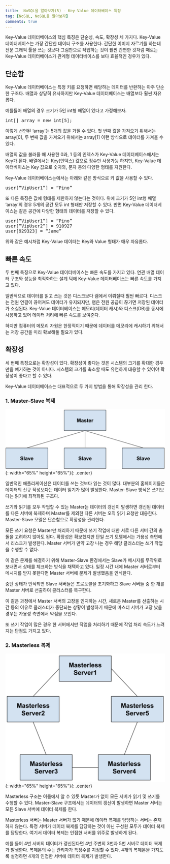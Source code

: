 ```yaml
---
title:  NoSQL을 알아보자(5) - Key-Value 데이터베이스 특징
tag: [NoSQL, NoSQL을 알아보자]
comments: true
---
```


Key-Value 데이터베이스의 핵심 특징은 단순성, 속도, 확장성 세 가지다. Key-Value 데이터베이스는 가장 간단한 데이터 구조를 사용한다. 간단한 이미지 자르기를 하는데 전문 그래픽 툴을 쓰는 것보다 그림판으로 작업하는 것이 훨씬 간편한 것처럼 때로는 Key-Value 데이터베이스가 관계형 데이터베이스를 보다 효율적인 경우가 있다.

## 단순함
Key-Value 데이터베이스는 특정 키를 요청하면 해당하는 데이터를 반환하는 아주 단순한 구조다. 배열과 상당히 유사하지만 Key-Value 데이터베이스는 배열보다 훨씬 자유롭다.

예를들어 배열의 경우 크기가 5인 int형 배열이 있다고 가정해보자.

<pre>
int[] array = new int[5];
</pre>

이렇게 선언된 ‘array’는 5개의 값을 가질 수 있다. 첫 번째 값을 가져오기 위해서는 array[0], 두 번째 값을 가져오기 위해서는 array[1] 이런 방식으로 데이터를 가져올 수 있다.

배열의 값을 불러올 때 사용한 0과, 1 등의 인덱스가 Key-Value 데이터베이스에서는 Key가 된다. 배열에서는 Key(인덱스) 값으로 정수만 사용가능 하지만, Key-Value 데이터베이스는 Key 값으로 숫자와, 문자 등의 다양한 형태를 지원한다.

Key-Value 데이터베이스는에서는 아래와 같은 방식으로 키 값을 사용할 수 있다.

<pre>
user[“VipUser1”] = “Pino”
</pre>

또 다른 특징은 값에 형태를 제한하지 않는다는 것이다. 위에 크기가 5인 int형 배열 ‘array’의 경우 5개의 공간 모두 int 형태만 저장할 수 있다. 반면 Key-Value 데이터베이스는 같은 공간에 다양한 형태의 데이터를 저장할 수 있다.

<pre>
user[“VipUser1”] = “Pino”
user[“VipUser2”] = 910927
user[929323] = “Jame”
</pre>

위와 같은 예시처럼 Key-Value 데이터는 Key와 Value 형태가 매우 자유롭다.

## 빠른 속도

두 번째 특징으로 Key-Value 데이터베이스는 빠른 속도를 가지고 있다. 연관 배열 데이터 구조와 성능을 최적화하는 설계 덕에 Key-Value 데이터베이스는 빠른 속도를 가지고 있다.

일반적으로 데이터를 읽고 쓰는 것은 디스크보다 램에서 이뤄질때 훨씬 빠르다. 디스크는 전원 연결이 끊어져도 데이터가 유지되지만, 램은 전원 공급이 끊기면 저장된 데이터가 소실된다.  Key-Value 데이터베이스는 메모리(데이터 캐시)와 디스크(DB)를 동시에 사용하고 있어 데이터 처리에 빠른 속도를 보여준다.

하지만 컴퓨터의 메모리 자원은 한정적이기 때문에 데이터를 메모리에 캐시하기 위해서는 저장 공간을 미리 확보해둘 필요가 있다.

## 확장성

세 번째 특징으로는 확장성이 있다. 확장성이 좋다는 것은 시스템의 크기를 확대한 경우만을 얘기하는 것이 아니다. 시스템의 크기를 축소할 때도 유연하게 대응할 수 있어야 확장성이 좋다고 할 수 있다.

Key-Value 데이터베이스는 대표적으로 두 가지 방법을 통해 확장성을 관리 한다.

### 1. Master-Slave 복제

![Master-Slave](https://raw.githubusercontent.com/huved/huved.github.io/master/assets/images/nosql/img_master_slave.png){: width="65%" height="65%"}{: .center}

일반적인 애플리케이션은 데이터를 쓰는 것보다 읽는 것이 많다. 대부분의 홈페이지들은 데이터의 신규 작성보다는 데이터 읽기가 많이 발생한다. Master-Slave 방식은 쓰기보다는 읽기에 최적화된 구조다.

쓰기와 읽기를 모두 작업할 수 있는 Master는 데이터의 갱신이 발생하면 갱신된 데이터를 다른 서버에 복제하며 Master를 제외한 다른 서버는 오직 읽기 요청만 대응한다. Master-Slave 모델은 단순함으로 확장성을 관리한다.

모든 쓰기 요청은 Master만 처리하기 때문에 쓰기 작업에 대한 서로 다른 서버 간의 충돌을 고려하지 않아도 된다. 확장성은 확보했지만 단일 쓰기 모델에서는 가용성 측면에서 리스크가 발생한다. Master 서버가 만약 고장 나는 경우 해당 클러스터는 쓰기 작업을 수행할 수 없다.

이 같은 문제를 해결하기 위해 Master-Slave 환경에서는 Slave가 메시지를 무작위로 보내면서 상태를 체크하는 방식을 채택하고 있다. 일정 시간 내에 Master 서버로부터 메시지를 받지 못한다면 Master 서버에 문제가 발생했음을 인식한다. 

중단 상태가 인식되면 Slave 서버들은 프로토콜을 초기화하고 Slave 서버들 중 한 개를 Master 서버로 선출하여 클러스터를 복구한다.

이 같은 과정에서 Master 서버의 고장을 인지하는 시간, 새로운 Master를 선출하는 시간 등의 이유로 클러스터가 중단되는 상황이 발생하기 때문에 마스터 서버가 고장 났을 경우는 가용성 측면에서 약점을 보인다.

또 쓰기 작업이 많은 경우 한 서버에서만 작업을 처리하기 때문에 작업 처리 속도가 느려지는 단점도 가지고 있다.


### 2. Masterless 복제

![Master-less](https://raw.githubusercontent.com/huved/huved.github.io/master/assets/images/nosql/img_masterless.png){: width="65%" height="65%"}{: .center}

Masterless 구조는 이름에서 알 수 있듯 Master가 없이 모든 서버가 읽기 및 쓰기를 수행할 수 있다. Master-Slave 구조에서는 데이터의 갱신이 발생하면 Master 서버는 모든 Slave 서버에 데이터 복제를 한다.

Masterless 서버는 Master 서버가 없기 때문에 데이터 복제를 담당하는 서버는 존재하지 않는다. 특정 서버가 데이터 복제를 담당하는 것이 아닌 구성원 모두가 데이터 복제를 담당한다. 여기서 데이터 복제는 인접한 서버를 위주로 발생하게 된다.

예를 들어 4번 서버의 데이터가 갱신된다면 4번 주변의 3번과 5번 서버로 데이터 복제가 발생한다. 복제본의 수는 관리자가 특정수를 지정할 수 있다. 4개의 복제본을 가지도록 설정하면 4개의 인접한 서버에 데이터 복제가 발생한다.
